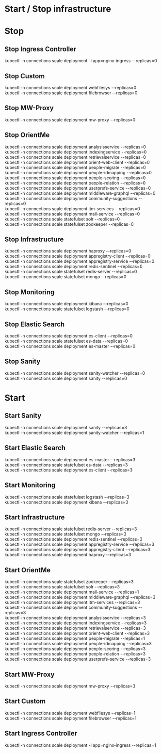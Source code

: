 Start / Stop infrastructure
===========================

# Stop

## Stop Ingress Controller
kubectl -n connections  scale deployment -l app=nginx-ingress --replicas=0  

## Stop Custom
kubectl -n connections scale deployment webfilesys --replicas=0  
kubectl -n connections scale deployment filebrowser --replicas=0  

## Stop MW-Proxy
kubectl -n connections scale deployment mw-proxy --replicas=0  
 
## Stop OrientMe
kubectl -n connections scale deployment analysisservice --replicas=0  
kubectl -n connections scale deployment indexingservice --replicas=0  
kubectl -n connections scale deployment retrievalservice --replicas=0  
kubectl -n connections scale deployment orient-web-client --replicas=0  
kubectl -n connections scale deployment people-migrate --replicas=0  
kubectl -n connections scale deployment people-idmapping --replicas=0  
kubectl -n connections scale deployment people-scoring --replicas=0  
kubectl -n connections scale deployment people-relation --replicas=0  
kubectl -n connections scale deployment userprefs-service --replicas=0  
kubectl -n connections scale deployment middleware-graphql --replicas=0  
kubectl -n connections scale deployment community-suggestions --replicas=0   
kubectl -n connections scale deployment itm-services --replicas=0  
kubectl -n connections scale deployment mail-service --replicas=0  
kubectl -n connections scale statefulset solr --replicas=0  
kubectl -n connections scale statefulset zookeeper --replicas=0  

## Stop Infrastructure
kubectl -n connections scale deployment haproxy --replicas=0  
kubectl -n connections scale deployment appregistry-client --replicas=0   
kubectl -n connections scale deployment appregistry-service --replicas=0  
kubectl -n connections scale deployment redis-sentinel --replicas=0  
kubectl -n connections scale statefulset redis-server --replicas=0  
kubectl -n connections scale statefulset mongo --replicas=0  

## Stop Monitoring
kubectl -n connections scale deployment kibana --replicas=0  
kubectl -n connections scale statefulset logstash --replicas=0  

## Stop Elastic Search
kubectl -n connections scale deployment es-client --replicas=0  
kubectl -n connections scale statefulset es-data --replicas=0  
kubectl -n connections scale deployment es-master --replicas=0  

## Stop Sanity
kubectl -n connections scale deployment sanity-watcher --replicas=0  
kubectl -n connections scale deployment sanity --replicas=0  


# Start

## Start Sanity
kubectl -n connections scale deployment sanity --replicas=3  
kubectl -n connections scale deployment sanity-watcher --replicas=1  

## Start Elastic Search
kubectl -n connections scale deployment es-master --replicas=3  
kubectl -n connections scale statefulset es-data --replicas=3  
kubectl -n connections scale deployment es-client --replicas=3  

## Start Monitoring
kubectl -n connections scale statefulset logstash --replicas=3  
kubectl -n connections scale deployment kibana --replicas=3  

## Start Infrastructure

kubectl -n connections scale statefulset redis-server --replicas=3  
kubectl -n connections scale statefulset mongo --replicas=3  
kubectl -n connections scale deployment redis-sentinel --replicas=3  
kubectl -n connections scale deployment appregistry-service --replicas=3  
kubectl -n connections scale deployment appregistry-client --replicas=3  
kubectl -n connections scale deployment haproxy --replicas=3  

 
## Start OrientMe
kubectl -n connections scale statefulset zookeeper --replicas=3  
kubectl -n connections scale statefulset solr --replicas=3  
kubectl -n connections scale deployment mail-service --replicas=1  
kubectl -n connections scale deployment middleware-graphql --replicas=3   
kubectl -n connections scale deployment itm-services --replicas=3  
kubectl -n connections scale deployment community-suggestions --replicas=3   
kubectl -n connections scale deployment analysisservice --replicas=3  
kubectl -n connections scale deployment indexingservice --replicas=3  
kubectl -n connections scale deployment retrievalservice --replicas=3  
kubectl -n connections scale deployment orient-web-client --replicas=3  
kubectl -n connections scale deployment people-migrate --replicas=1  
kubectl -n connections scale deployment people-idmapping --replicas=3  
kubectl -n connections scale deployment people-scoring --replicas=3  
kubectl -n connections scale deployment people-relation --replicas=3  
kubectl -n connections scale deployment userprefs-service --replicas=3  

## Start MW-Proxy
kubectl -n connections scale deployment mw-proxy --replicas=3  

## Start Custom
kubectl -n connections scale deployment webfilesys --replicas=1  
kubectl -n connections scale deployment filebrowser --replicas=1  

## Start Ingress Controller
kubectl -n connections  scale deployment -l app=nginx-ingress --replicas=1  
